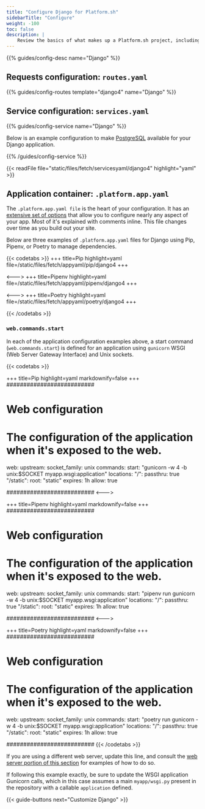 ```yaml
---
title: "Configure Django for Platform.sh"
sidebarTitle: "Configure"
weight: -100
toc: false
description: |
    Review the basics of what makes up a Platform.sh project, including its three principle configuration files and how to define them for Django.
---
```


{{% guides/config-desc name="Django" %}}

## Requests configuration: `routes.yaml`

{{% guides/config-routes template="django4" name="Django" %}}

## Service configuration: `services.yaml`

{{% guides/config-service name="Django" %}}

Below is an example configuration to make [PostgreSQL](/add-services/postgresql) available for your Django application.

{{% /guides/config-service %}}

{{< readFile file="static/files/fetch/servicesyaml/django4" highlight="yaml" >}}

## Application container: `.platform.app.yaml`

The `.platform.app.yaml file` is the heart of your configuration. It has an [extensive set of options](https://docs.platform.sh/create-apps/app-reference.html) that allow you to configure nearly any aspect of your app. Most of it's explained with comments inline. This file changes over time as you build out your site.

Below are three examples of `.platform.app.yaml` files for Django using Pip, Pipenv, or Poetry to manage dependencies.

{{< codetabs >}}
+++
title=Pip
highlight=yaml
file=/static/files/fetch/appyaml/pip/django4
+++

<--->
+++
title=Pipenv
highlight=yaml
file=/static/files/fetch/appyaml/pipenv/django4
+++

<--->
+++
title=Poetry
highlight=yaml
file=/static/files/fetch/appyaml/poetry/django4
+++

{{< /codetabs >}}

### `web.commands.start`

In each of the application configuration examples above, a start command (`web.commands.start`) is defined for an application using `gunicorn` WSGI (Web Server Gateway Interface) and Unix sockets.

{{< codetabs >}}

+++
title=Pip
highlight=yaml
markdownify=false
+++
##########################
# Web configuration

# The configuration of the application when it's exposed to the web.
web:
    upstream:
        socket_family: unix
    commands:
        start: "gunicorn -w 4 -b unix:$SOCKET myapp.wsgi:application"
    locations:
        "/":
            passthru: true
        "/static":
            root: "static"
            expires: 1h
            allow: true

##########################
<--->

+++
title=Pipenv
highlight=yaml
markdownify=false
+++
##########################
# Web configuration

# The configuration of the application when it's exposed to the web.
web:
    upstream:
        socket_family: unix
    commands:
        start: "pipenv run gunicorn -w 4 -b unix:$SOCKET myapp.wsgi:application"
    locations:
        "/":
            passthru: true
        "/static":
            root: "static"
            expires: 1h
            allow: true

##########################
<--->

+++
title=Poetry
highlight=yaml
markdownify=false
+++
##########################
# Web configuration

# The configuration of the application when it's exposed to the web.
web:
    upstream:
        socket_family: unix
    commands:
        start: "poetry run gunicorn -w 4 -b unix:$SOCKET myapp.wsgi:application"
    locations:
        "/":
            passthru: true
        "/static":
            root: "static"
            expires: 1h
            allow: true

##########################
{{< /codetabs >}}


If you are using a different web server, update this line, and consult the [web server portion of this section](/languages/python/server) for examples of how to do so.

If following this example exactly, be sure to update the WSGI application Gunicorn calls, which in this case assumes a main `myapp/wsgi.py` present in the repository with a callable `application` defined.

{{< guide-buttons next="Customize Django" >}}
